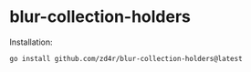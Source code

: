 # blur-collection-holders

Installation:
```bash
go install github.com/zd4r/blur-collection-holders@latest
```